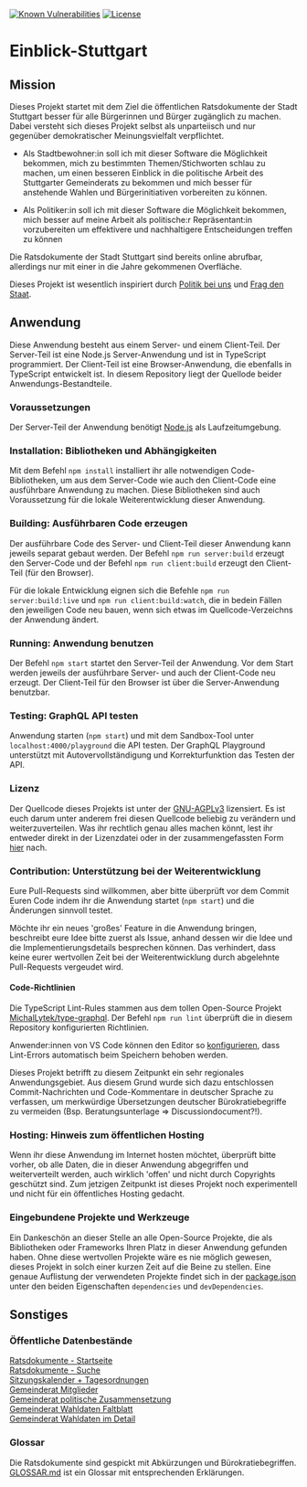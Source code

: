     
[![Known Vulnerabilities](https://snyk.io/test/github/akramer-zibra/einblick-stuttgart/badge.svg?targetFile=package.json)](https://snyk.io/test/github/akramer-zibra/einblick-stuttgart?targetFile=package.json)
[![License](https://img.shields.io/badge/license-AGPLv3-blue.svg?style=flat)](LICENSE)

# Einblick-Stuttgart

## Mission
Dieses Projekt startet mit dem Ziel die öffentlichen Ratsdokumente der Stadt Stuttgart besser für alle Bürgerinnen und Bürger zugänglich zu machen. Dabei versteht sich dieses Projekt selbst als unparteiisch und nur gegenüber demokratischer Meinungsvielfalt verpflichtet.

+ Als Stadtbewohner:in soll ich mit dieser Software die Möglichkeit bekommen, mich zu bestimmten Themen/Stichworten schlau zu machen, um einen besseren Einblick in die politische Arbeit des Stuttgarter Gemeinderats zu bekommen und mich besser für anstehende Wahlen und Bürgerinitiativen vorbereiten zu können.

+ Als Politiker:in soll ich mit dieser Software die Möglichkeit bekommen, mich besser auf meine Arbeit als politische:r Repräsentant:in vorzubereiten um effektivere und nachhaltigere Entscheidungen treffen zu können

Die Ratsdokumente der Stadt Stuttgart sind bereits online abrufbar, allerdings nur mit einer in die Jahre gekommenen Overfläche.

Dieses Projekt ist wesentlich inspiriert durch [Politik bei uns](https://politik-bei-uns.de/) und [Frag den Staat](https://fragdenstaat.de/).  

## Anwendung
Diese Anwendung besteht aus einem Server- und einem Client-Teil. Der Server-Teil ist eine Node.js Server-Anwendung und ist in TypeScript programmiert. Der Client-Teil ist eine Browser-Anwendung, die ebenfalls in TypeScript entwickelt ist. In diesem Repository liegt der Quellode beider Anwendungs-Bestandteile.

### Voraussetzungen
Der Server-Teil der Anwendung benötigt [Node.js](https://nodejs.org/en/download/) als Laufzeitumgebung.

### Installation: Bibliotheken und Abhängigkeiten
Mit dem Befehl `npm install` installiert ihr alle notwendigen Code-Bibliotheken, um aus dem Server-Code wie auch den Client-Code eine ausführbare Anwendung zu machen. Diese Bibliotheken sind auch Voraussetzung für die lokale Weiterentwicklung dieser Anwendung.

### Building: Ausführbaren Code erzeugen
Der ausführbare Code des Server- und Client-Teil dieser Anwendung kann jeweils separat gebaut werden. Der Befehl `npm run server:build` erzeugt den Server-Code und der Befehl `npm run client:build` erzeugt den Client-Teil (für den Browser).

Für die lokale Entwicklung eignen sich die Befehle `npm run server:build:live` und `npm run client:build:watch`, die in bedein Fällen den jeweiligen Code neu bauen, wenn sich etwas im Quellcode-Verzeichns der Anwendung ändert.

### Running: Anwendung benutzen
Der Befehl `npm start` startet den Server-Teil der Anwendung. Vor dem Start werden jeweils der ausführbare Server- und auch der Client-Code neu erzeugt. Der Client-Teil für den Browser ist über die Server-Anwendung benutzbar.

### Testing: GraphQL API testen
Anwendung starten (`npm start`) und mit dem Sandbox-Tool unter `localhost:4000/playground` die API testen. Der GraphQL Playground unterstützt mit Autovervollständigung und Korrekturfunktion das Testen der API.

### Lizenz
Der Quellcode dieses Projekts ist unter der [GNU-AGPLv3](LICENSE) lizensiert. Es ist euch darum unter anderem frei diesen Quellcode beliebig zu verändern und weiterzuverteilen. Was ihr rechtlich genau alles machen könnt, lest ihr entweder direkt in der Lizenzdatei oder in der zusammengefassten Form [hier](https://choosealicense.com/licenses/agpl-3.0/) nach.

### Contribution: Unterstützung bei der Weiterentwicklung
Eure Pull-Requests sind willkommen, aber bitte überprüft vor dem Commit Euren Code indem ihr die Anwendung startet (`npm start`) und die Änderungen sinnvoll testet. 

Möchte ihr ein neues 'großes' Feature in die Anwendung bringen, beschreibt eure Idee bitte zuerst als Issue, anhand dessen wir die Idee und die Implementierungsdetails besprechen können. Das verhindert, dass keine eurer wertvollen Zeit bei der Weiterentwicklung durch abgelehnte Pull-Requests vergeudet wird.

#### Code-Richtlinien
Die TypeScript Lint-Rules stammen aus dem tollen Open-Source Projekt [MichalLytek/type-graphql](https://github.com/MichalLytek/type-graphql). Der Befehl `npm run lint` überprüft die in diesem Repository konfigurierten Richtlinien.

Anwender:innen von VS Code können den Editor so [konfigurieren](https://marketplace.visualstudio.com/items?itemName=ms-vscode.vscode-typescript-tslint-plugin), dass Lint-Errors automatisch beim Speichern behoben werden. 

Dieses Projekt betrifft zu diesem Zeitpunkt ein sehr regionales Anwendungsgebiet. Aus diesem Grund wurde sich dazu entschlossen Commit-Nachrichten und Code-Kommentare in deutscher Sprache zu verfassen, um merkwürdige Übersetzungen deutscher Bürokratiebegriffe zu vermeiden (Bsp. Beratungsunterlage => Discussiondocument?!).

### Hosting: Hinweis zum öffentlichen Hosting
Wenn ihr diese Anwendung im Internet hosten möchtet, überprüft bitte vorher, ob alle Daten, die in dieser Anwendung abgegriffen und weiterverteilt werden, auch wirklich 'offen' und nicht durch Copyrights geschützt sind. Zum jetzigen Zeitpunkt ist dieses Projekt noch experimentell und nicht für ein öffentliches Hosting gedacht.

### Eingebundene Projekte und Werkzeuge 
Ein Dankeschön an dieser Stelle an alle Open-Source Projekte, die als Bibliotheken oder Frameworks Ihren Platz in dieser Anwendung gefunden haben. Ohne diese wertvollen Projekte wäre es nie möglich gewesen, dieses Projekt in solch einer kurzen Zeit auf die Beine zu stellen. Eine genaue Auflistung der verwendeten Projekte findet sich in der [package.json](package.json) unter den beiden Eigenschaften `dependencies` und `devDependencies`.

## Sonstiges
### Öffentliche Datenbestände
[Ratsdokumente - Startseite](https://www.stuttgart.de/external/show/ratsdokumente)  
[Ratsdokumente - Suche](https://www.domino1.stuttgart.de/web/ksd/KSDRedSystem.nsf/masustart)  
[Sitzungskalender + Tagesordnungen](https://www.domino1.stuttgart.de/web/ksd/KSDRedSystem.nsf/AnSiKa)  
[Gemeinderat Mitglieder](https://www.stuttgart.de/gemeinderat)  
[Gemeinderat politische Zusammensetzung](https://www.stuttgart.de/img/mdb/item/673539/148788.pdf)  
[Gemeinderat Wahldaten Faltblatt](https://servicex.stuttgart.de/lhs-services/komunis/documents/7653_1_Faltblatt_Stuttgarter_Wahldaten___Ausgabe_2018.PDF)  
[Gemeinderat Wahldaten im Detail](https://www.stuttgart.de/img/mdb/item/673539/144734.pdf)  

### Glossar
Die Ratsdokumente sind gespickt mit Abkürzungen und Bürokratiebegriffen. [GLOSSAR.md](GLOSSAR.md) ist ein Glossar mit entsprechenden Erklärungen.
